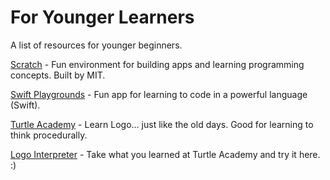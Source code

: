 # For Younger Learners

A list of resources for younger beginners.

[Scratch](https://scratch.mit.edu/) - Fun environment for building apps and learning programming concepts.  Built by MIT.

[Swift Playgrounds](https://developer.apple.com/swift/playgrounds/) - Fun app for learning to code in a powerful language (Swift).

[Turtle Academy](https://turtleacademy.com/index/en) - Learn Logo… just like the old days.  Good for learning to think procedurally.

[Logo Interpreter](http://www.calormen.com/jslogo/) - Take what you learned at Turtle Academy and try it here. :)
